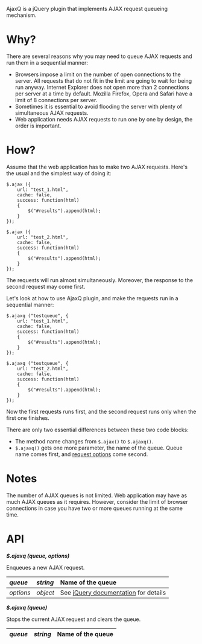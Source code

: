 AjaxQ is a jQuery plugin that implements AJAX request queueing mechanism.

# Why? #

There are several reasons why you may need to queue AJAX requests and run them in a sequential manner:
  * Browsers impose a limit on the number of open connections to the server. All requests that do not fit in the limit are going to wait for being run anyway. Internet Explorer does not open more than 2 connections per server at a time by default. Mozilla Firefox, Opera and Safari have a limit of 8 connections per server.
  * Sometimes it is essential to avoid flooding the server with plenty of simultaneous AJAX requests.
  * Web application needs AJAX requests to run one by one by design, the order is important.

# How? #

Assume that the web application has to make two AJAX requests. Here's the usual and the simplest way of doing it:

```
$.ajax ({
    url: "test_1.html",
    cache: false,
    success: function(html)
    {
        $("#results").append(html);
    }
});

$.ajax ({
    url: "test_2.html",
    cache: false,
    success: function(html)
    {
        $("#results").append(html);
    }
});
```

The requests will run almost simultaneously. Moreover, the response to the second request may come first.

Let's look at how to use AjaxQ plugin, and make the requests run in a sequential manner:

```
$.ajaxq ("testqueue", {
    url: "test_1.html",
    cache: false,
    success: function(html)
    {
        $("#results").append(html);
    }
});

$.ajaxq ("testqueue", {
    url: "test_2.html",
    cache: false,
    success: function(html)
    {
        $("#results").append(html);
    }
});
```

Now the first requests runs first, and the second request runs only when the first one finishes.

There are only two essential differences between these two code blocks:
  * The method name changes from `$.ajax()` to `$.ajaxq()`.
  * `$.ajaxq()` gets one more parameter, the name of the queue. Queue name comes first, and [request options](http://docs.jquery.com/Ajax/jQuery.ajax#toptions) come second.

# Notes #

The number of AJAX queues is not limited. Web application may have as much AJAX queues as it requires. However, consider the limit of browser connections in case you have two or more queues running at the same time.

# API #

_**$.ajaxq (queue, options)**_

Enqueues a new AJAX request.

| _queue_ | _string_ | Name of the queue |
|:--------|:---------|:------------------|
| _options_ | _object_ | See [jQuery documentation](http://docs.jquery.com/Ajax/jQuery.ajax#toptions) for details |

_**$.ajaxq (queue)**_

Stops the current AJAX request and clears the queue.

| _queue_ | _string_ | Name of the queue |
|:--------|:---------|:------------------|